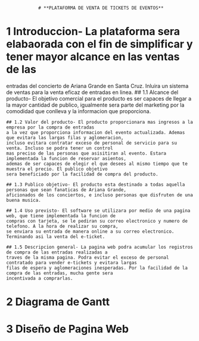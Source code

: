 				# **PLATAFORMA DE VENTA DE TICKETS DE EVENTOS** 

# 1 Introduccion- La plataforma sera elabaorada con el fin de simplificar y tener mayor alcance en las ventas de las 
entradas del concierto de Ariana Grande en Santa Cruz. Inluira un sistema de ventas para la venta eficaz de entradas 
en linea.
	## 1.1 Alcance del producto- El objetivo comercial para el producto es ser capaces de llegar a la mayor cantidad
	de publico, igualmente sera parte del marketing por la comodidad que conlleva y la informacion que proporciona.

	## 1.2 Valor del producto- El producto proporcionara mas ingresos a la empresa por la compra de entradas 
	a la vez que proporciona informacion del evento actualizada. Ademas que evitara las largas filas y aglomeracion,
	incluso evitara contratar exceso de personal de servicio para su venta. Incluso se podra tener un control
 	mas preciso de las personas que asisitiran al evento. Estara implementada la funcion de reservar asientos, 
	ademas de ser capaces de elegir el que desees al mismo tiempo que te muestra el precio. El publico objetivo 
	sera beneficiado por la facilidad de compra del producto.

	## 1.3 Publico objetivo- El producto esta destinado a todas aquella personas que sean fanaticas de Ariana Grande, 
	aficionados de los conciertos, e incluso personas que disfruten de una buena musica.

	## 1.4 Uso previsto- El software se utilizara por medio de una pagina web, que tiene implementada la funcion de
	compras con tarjeta, se le pediran su correo electronico y numero de telefono. A la hora de realizar su compra, 
	se enviara su entrada de manera online a su correo electronico. Terminando asi la venta del e-ticket.

	## 1.5 Descripcion general- La pagina web podra acumular los registros de compra de las entradas realizadas a 
	traves de la misma pagina. Podra evitar el exceso de personal contratado para vender e-tickets y evitara largas
	filas de espera y aglomeraciones inesperadas. Por la facilidad de la compra de las entradas, mucha gente sera 
	incentivada a comprarlas.

# 2 Diagrama de Gantt
# 3 Diseño de Pagina Web